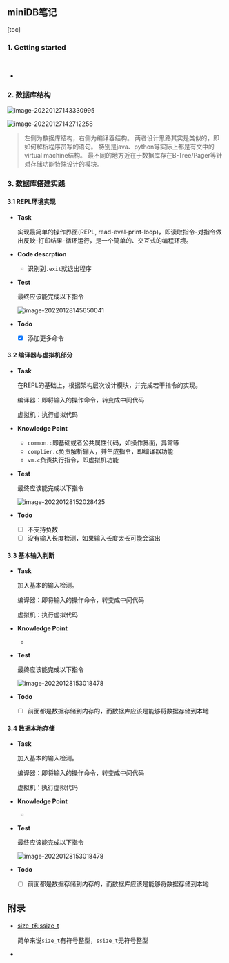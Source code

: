 ## miniDB笔记

[toc]

### 1. Getting started

​	

- 

### 2. 数据库结构

![image-20220127143330995](https://s2.loli.net/2022/01/27/zd3muTCeROHKhb8.png)

![image-20220127142712258](https://s2.loli.net/2022/01/27/75HuoZUcPtBeGY2.png)

> 左侧为数据库结构，右侧为编译器结构。
> 两者设计思路其实是类似的，即如何解析程序员写的语句。
> 特别是java、python等实际上都是有文中的virtual machine结构。
> 最不同的地方近在于数据库存在B-Tree/Pager等针对存储功能特殊设计的模块。



### 3. 数据库搭建实践

#### 3.1 REPL环境实现

* **Task**

  实现最简单的操作界面(REPL, read-eval-print-loop)，即读取指令-对指令做出反映-打印结果-循环运行，是一个简单的、交互式的编程环境。

* **Code descrption**

  * 识别到`.exit`就退出程序
  
* **Test**

  最终应该能完成以下指令

  ![image-20220128145650041](https://s2.loli.net/2022/01/28/ow4zAnZqSiP9BHa.png)

* **Todo**

  - [x] 添加更多命令

#### 3.2 编译器与虚拟机部分

* **Task**

  在REPL的基础上，根据架构层次设计模块，并完成若干指令的实现。

  编译器：即将输入的操作命令，转变成中间代码

  虚拟机：执行虚拟代码

* **Knowledge Point**

  * `common.c`即基础或者公共属性代码，如操作界面，异常等
  * `complier.c`负责解析输入，并生成指令，即编译器功能
  * `vm.c`负责执行指令，即虚拟机功能

* **Test**

  最终应该能完成以下指令

  ![image-20220128152028425](https://s2.loli.net/2022/01/28/r1F5tUJPaBkINx2.png)

* **Todo**

  - [ ] 不支持负数
  - [ ] 没有输入长度检测，如果输入长度太长可能会溢出

#### 3.3 基本输入判断

* **Task**

  加入基本的输入检测。

  编译器：即将输入的操作命令，转变成中间代码

  虚拟机：执行虚拟代码

* **Knowledge Point**

  * 

* **Test**

  最终应该能完成以下指令

  ![image-20220128153018478](https://s2.loli.net/2022/01/28/GJ7VvMFSHt84Lha.png)

* **Todo**

  - [ ] 前面都是数据存储到内存的，而数据库应该是能够将数据存储到本地

#### 3.4 数据本地存储

* **Task**

  加入基本的输入检测。

  编译器：即将输入的操作命令，转变成中间代码

  虚拟机：执行虚拟代码

* **Knowledge Point**

  * 

* **Test**

  最终应该能完成以下指令

  ![image-20220128153018478](https://s2.loli.net/2022/01/28/GJ7VvMFSHt84Lha.png)

* **Todo**

  - [ ] 前面都是数据存储到内存的，而数据库应该是能够将数据存储到本地





## 附录

* [size_t和ssize_t](https://www.cnblogs.com/tianguiyu/articles/6105128.html)

  简单来说`size_t`有符号整型，`ssize_t`无符号整型

* 